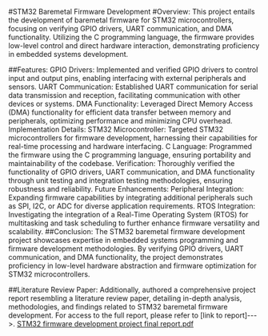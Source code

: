 #STM32 Baremetal Firmware Development
#Overview:
This project entails the development of baremetal firmware for STM32 microcontrollers, focusing on verifying GPIO drivers, UART communication, and DMA functionality. Utilizing the C programming language, the firmware provides low-level control and direct hardware interaction, demonstrating proficiency in embedded systems development.

##Features:
GPIO Drivers: Implemented and verified GPIO drivers to control input and output pins, enabling interfacing with external peripherals and sensors.
UART Communication: Established UART communication for serial data transmission and reception, facilitating communication with other devices or systems.
DMA Functionality: Leveraged Direct Memory Access (DMA) functionality for efficient data transfer between memory and peripherals, optimizing performance and minimizing CPU overhead.
Implementation Details:
STM32 Microcontroller: Targeted STM32 microcontrollers for firmware development, harnessing their capabilities for real-time processing and hardware interfacing.
C Language: Programmed the firmware using the C programming language, ensuring portability and maintainability of the codebase.
Verification: Thoroughly verified the functionality of GPIO drivers, UART communication, and DMA functionality through unit testing and integration testing methodologies, ensuring robustness and reliability.
Future Enhancements:
Peripheral Integration: Expanding firmware capabilities by integrating additional peripherals such as SPI, I2C, or ADC for diverse application requirements.
RTOS Integration: Investigating the integration of a Real-Time Operating System (RTOS) for multitasking and task scheduling to further enhance firmware versatility and scalability.
##Conclusion:
The STM32 baremetal firmware development project showcases expertise in embedded systems programming and firmware development methodologies. By verifying GPIO drivers, UART communication, and DMA functionality, the project demonstrates proficiency in low-level hardware abstraction and firmware optimization for STM32 microcontrollers.

##Literature Review Paper: Additionally, authored a comprehensive project report resembling a literature review paper, detailing in-depth analysis, methodologies, and findings related to STM32 baremetal firmware development. For access to the full report, please refer to [link to report]--->.
[STM32 firmware development project final report.pdf](https://github.com/junaidhas/STM32_firmware_development/files/14231406/STM32.firmware.development.project.final.report.pdf)

